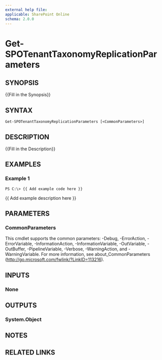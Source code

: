 ```yaml
---
external help file: 
applicable: SharePoint Online
schema: 2.0.0
---
```


# Get-SPOTenantTaxonomyReplicationParameters

## SYNOPSIS
{{Fill in the Synopsis}}

## SYNTAX

```
Get-SPOTenantTaxonomyReplicationParameters [<CommonParameters>]
```

## DESCRIPTION
{{Fill in the Description}}

## EXAMPLES

### Example 1 
```
PS C:\> {{ Add example code here }}
```

{{ Add example description here }}

## PARAMETERS

### CommonParameters
This cmdlet supports the common parameters: -Debug, -ErrorAction, -ErrorVariable, -InformationAction, -InformationVariable, -OutVariable, -OutBuffer, -PipelineVariable, -Verbose, -WarningAction, and -WarningVariable. For more information, see about_CommonParameters (http://go.microsoft.com/fwlink/?LinkID=113216).

## INPUTS

### None

## OUTPUTS

### System.Object

## NOTES

## RELATED LINKS

